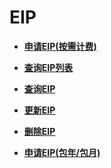# EIP<a name="eip_api_0000"></a>

 

-   **[申请EIP\(按需计费\)](申请EIP(按需计费).md)**  

-   **[查询EIP列表](查询EIP列表.md)**  

-   **[查询EIP](查询EIP.md)**  

-   **[更新EIP](更新EIP.md)**  

-   **[删除EIP](删除EIP.md)**  

-   **[申请EIP\(包年/包月\)](申请EIP(包年-包月).md)**  


